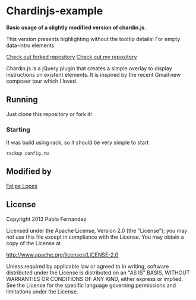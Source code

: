 # Chardinjs-example

**Basic usage of a slightly modified version of chardin.js.**

This version presents highlighting without the tooltip details! For empty data-intro elements

[Check out forked repository](http://heelhook.github.com/chardin.js/)
[Check out my repository](http://felipeclopes.github.com/chardin.js/)

Chardin.js is a jQuery plugin that creates a simple overlay to display instructions on existent elements. It is inspired by
the recent Gmail new composer tour which I loved.

## Running

Just clone this repository or fork it!

### Starting

It was build using rack, so it should be very simple to start

    rackup config.ru

## Modified by

[Felipe Lopes][1]

## License

Copyright 2013 Pablo Fernandez

Licensed under the Apache License, Version 2.0 (the "License");
you may not use this file except in compliance with the License.
You may obtain a copy of the License at

http://www.apache.org/licenses/LICENSE-2.0

Unless required by applicable law or agreed to in writing, software
distributed under the License is distributed on an "AS IS" BASIS,
WITHOUT WARRANTIES OR CONDITIONS OF ANY KIND, either express or implied.
See the License for the specific language governing permissions and
limitations under the License.

 [1]: https://github.com/felipeclopes